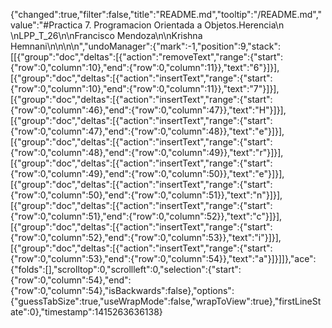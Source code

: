{"changed":true,"filter":false,"title":"README.md","tooltip":"/README.md","value":"#Practica 7. Programacion Orientada a Objetos.Herencia\n \nLPP_T_26\n\nFrancisco Mendoza\n\nKrishna Hemnani\n\n\n\n","undoManager":{"mark":-1,"position":9,"stack":[[{"group":"doc","deltas":[{"action":"removeText","range":{"start":{"row":0,"column":10},"end":{"row":0,"column":11}},"text":"6"}]}],[{"group":"doc","deltas":[{"action":"insertText","range":{"start":{"row":0,"column":10},"end":{"row":0,"column":11}},"text":"7"}]}],[{"group":"doc","deltas":[{"action":"insertText","range":{"start":{"row":0,"column":46},"end":{"row":0,"column":47}},"text":"H"}]}],[{"group":"doc","deltas":[{"action":"insertText","range":{"start":{"row":0,"column":47},"end":{"row":0,"column":48}},"text":"e"}]}],[{"group":"doc","deltas":[{"action":"insertText","range":{"start":{"row":0,"column":48},"end":{"row":0,"column":49}},"text":"r"}]}],[{"group":"doc","deltas":[{"action":"insertText","range":{"start":{"row":0,"column":49},"end":{"row":0,"column":50}},"text":"e"}]}],[{"group":"doc","deltas":[{"action":"insertText","range":{"start":{"row":0,"column":50},"end":{"row":0,"column":51}},"text":"n"}]}],[{"group":"doc","deltas":[{"action":"insertText","range":{"start":{"row":0,"column":51},"end":{"row":0,"column":52}},"text":"c"}]}],[{"group":"doc","deltas":[{"action":"insertText","range":{"start":{"row":0,"column":52},"end":{"row":0,"column":53}},"text":"i"}]}],[{"group":"doc","deltas":[{"action":"insertText","range":{"start":{"row":0,"column":53},"end":{"row":0,"column":54}},"text":"a"}]}]]},"ace":{"folds":[],"scrolltop":0,"scrollleft":0,"selection":{"start":{"row":0,"column":54},"end":{"row":0,"column":54},"isBackwards":false},"options":{"guessTabSize":true,"useWrapMode":false,"wrapToView":true},"firstLineState":0},"timestamp":1415263636138}
